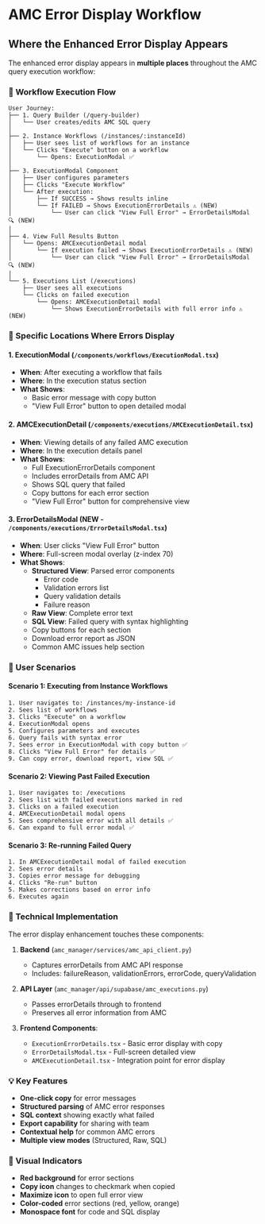 # AMC Error Display Workflow

## Where the Enhanced Error Display Appears

The enhanced error display appears in **multiple places** throughout the AMC query execution workflow:

### 🔄 Workflow Execution Flow

```
User Journey:
├── 1. Query Builder (/query-builder)
│   └── User creates/edits AMC SQL query
│
├── 2. Instance Workflows (/instances/:instanceId)
│   ├── User sees list of workflows for an instance
│   └── Clicks "Execute" button on a workflow
│       └── Opens: ExecutionModal ✅
│
├── 3. ExecutionModal Component
│   ├── User configures parameters
│   ├── Clicks "Execute Workflow" 
│   └── After execution:
│       ├── If SUCCESS → Shows results inline
│       └── If FAILED → Shows ExecutionErrorDetails ⚠️ (NEW)
│           └── User can click "View Full Error" → ErrorDetailsModal 🔍 (NEW)
│
├── 4. View Full Results Button
│   └── Opens: AMCExecutionDetail modal
│       └── If execution failed → Shows ExecutionErrorDetails ⚠️ (NEW)
│           └── User can click "View Full Error" → ErrorDetailsModal 🔍 (NEW)
│
└── 5. Executions List (/executions)
    ├── User sees all executions
    └── Clicks on failed execution
        └── Opens: AMCExecutionDetail modal
            └── Shows ExecutionErrorDetails with full error info ⚠️ (NEW)
```

### 📍 Specific Locations Where Errors Display

#### 1. **ExecutionModal** (`/components/workflows/ExecutionModal.tsx`)
- **When**: After executing a workflow that fails
- **Where**: In the execution status section
- **What Shows**: 
  - Basic error message with copy button
  - "View Full Error" button to open detailed modal
  
#### 2. **AMCExecutionDetail** (`/components/executions/AMCExecutionDetail.tsx`)
- **When**: Viewing details of any failed AMC execution
- **Where**: In the execution details panel
- **What Shows**:
  - Full ExecutionErrorDetails component
  - Includes errorDetails from AMC API
  - Shows SQL query that failed
  - Copy buttons for each error section
  - "View Full Error" button for comprehensive view

#### 3. **ErrorDetailsModal** (NEW - `/components/executions/ErrorDetailsModal.tsx`)
- **When**: User clicks "View Full Error" button
- **Where**: Full-screen modal overlay (z-index 70)
- **What Shows**:
  - **Structured View**: Parsed error components
    - Error code
    - Validation errors list
    - Query validation details
    - Failure reason
  - **Raw View**: Complete error text
  - **SQL View**: Failed query with syntax highlighting
  - Copy buttons for each section
  - Download error report as JSON
  - Common AMC issues help section

### 🎯 User Scenarios

#### Scenario 1: Executing from Instance Workflows
```
1. User navigates to: /instances/my-instance-id
2. Sees list of workflows
3. Clicks "Execute" on a workflow
4. ExecutionModal opens
5. Configures parameters and executes
6. Query fails with syntax error
7. Sees error in ExecutionModal with copy button ✅
8. Clicks "View Full Error" for details ✅
9. Can copy error, download report, view SQL ✅
```

#### Scenario 2: Viewing Past Failed Execution
```
1. User navigates to: /executions
2. Sees list with failed executions marked in red
3. Clicks on a failed execution
4. AMCExecutionDetail modal opens
5. Sees comprehensive error with all details ✅
6. Can expand to full error modal ✅
```

#### Scenario 3: Re-running Failed Query
```
1. In AMCExecutionDetail modal of failed execution
2. Sees error details
3. Copies error message for debugging
4. Clicks "Re-run" button
5. Makes corrections based on error info
6. Executes again
```

### 🔧 Technical Implementation

The error display enhancement touches these components:

1. **Backend** (`amc_manager/services/amc_api_client.py`)
   - Captures errorDetails from AMC API response
   - Includes: failureReason, validationErrors, errorCode, queryValidation

2. **API Layer** (`amc_manager/api/supabase/amc_executions.py`)
   - Passes errorDetails through to frontend
   - Preserves all error information from AMC

3. **Frontend Components**:
   - `ExecutionErrorDetails.tsx` - Basic error display with copy
   - `ErrorDetailsModal.tsx` - Full-screen detailed view
   - `AMCExecutionDetail.tsx` - Integration point for error display

### 💡 Key Features

- **One-click copy** for error messages
- **Structured parsing** of AMC error responses
- **SQL context** showing exactly what failed
- **Export capability** for sharing with team
- **Contextual help** for common AMC errors
- **Multiple view modes** (Structured, Raw, SQL)

### 🎨 Visual Indicators

- **Red background** for error sections
- **Copy icon** changes to checkmark when copied
- **Maximize icon** to open full error view
- **Color-coded** error sections (red, yellow, orange)
- **Monospace font** for code and SQL display